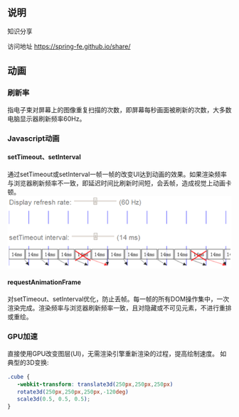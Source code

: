 ## 说明


知识分享

访问地址 https://spring-fe.github.io/share/


## 动画
### 刷新率
指电子束对屏幕上的图像重复扫描的次数，即屏幕每秒画面被刷新的次数，大多数电脑显示器刷新频率60Hz。
### Javascript动画
#### setTimeout、setInterval
通过setTimeout或setInterval一帧一帧的改变UI达到动画的效果。如果渲染频率与浏览器刷新频率不一致，即延迟时间比刷新时间短，会丢帧，造成视觉上动画卡顿。
![丢帧](images/frame.png)
#### requestAnimationFrame
对setTimeout、setInterval优化，防止丢帧。每一帧的所有DOM操作集中，一次渲染完成。渲染频率与浏览器刷新频率一致，且对隐藏或不可见元素，不进行重排或重绘。
### GPU加速
直接使用GPU改变图层(UI)，无需渲染引擎重新渲染的过程，提高绘制速度。
如典型的3D变换:
```css
.cube {
   -webkit-transform: translate3d(250px,250px,250px)
   rotate3d(250px,250px,250px,-120deg)
   scale3d(0.5, 0.5, 0.5);
}
```
